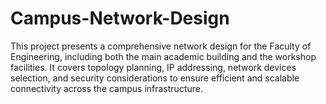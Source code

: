 # Campus-Network-Design
 This project presents a comprehensive network design for the Faculty of Engineering, including both the main academic building and the workshop facilities. It covers topology planning, IP addressing, network devices selection, and security considerations to ensure efficient and scalable connectivity across the campus infrastructure.
